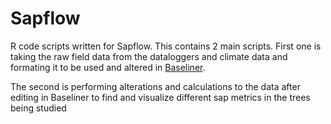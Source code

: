 # Sapflow


R code scripts written for Sapflow.
This contains 2 main scripts. 
First one is taking the raw field data from the dataloggers and climate data and formating it to be used and altered in [Baseliner](https://github.com/ElsevierSoftwareX/SOFTX-D-16-00055).

The second is performing alterations and calculations to the data after editing in Baseliner to find and visualize different sap metrics in the trees being studied
